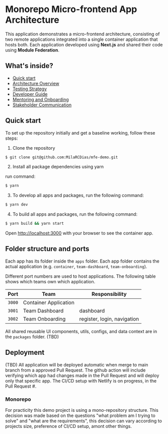# Monorepo Micro-frontend App Architecture

This application demonstrates a micro-frontend architecture, consisting of two remote applications integrated into a single container application that hosts both. Each application developed using **Next.js** and shared their code using **Module Federation**.


## What's inside?

- [Quick start](#quick-start)
- [Architecture Overview](./documentation/arquitecture-overview.md)
- [Testing Strategy](./documentation/developer-guide.md/#testing)
- [Developer Guide](./documentation/developer-guide.md)
- [Mentoring and Onboarding](./documentation/onboarding-mentoring.md)
- [Stakeholder Communication](./documentation/stakeholder-communication.md)



## Quick start
To set up the repository initially and get a baseline working, follow these steps:

1. Clone the repository
```bash
$ git clone git@github.com:MilaRCDias/mfe-demo.git
```

2. Install all package dependencies using yarn

run command:

```bash
$ yarn
```


3. To develop all apps and packages, run the following command:

```bash
$ yarn dev
```

4. To build all apps and packages, run the following command:

```bash
$ yarn build && yarn start
```

Open [http://localhost:3000](http://localhost:3000) with your browser to see the container app.




## Folder structure and ports

Each app has its folder inside the `apps` folder. Each app folder contains the actual application (e.g. `container`, `team-dashboard`, `team-onboarding`).

Different port numbers are used to host applications. The following table shows which teams own which application.

| Port   | Team                    | Responsibility                                    |
| ------ | ----------------------- | ------------------------------------------------- |
| `3000` | Container Application     |                        |
| `3001` | Team Dashboard           | dashboard                            |
| `3002` | Team Onboarding            | register, login, navigation          |


All shared reusable UI components, utils, configs, and data context are in the `packages` folder. (TBD)


## Deployment

(TBD) All application will be deployed automatic when merge to main branch from a approved Pull Request. The github action will include verifying which app had changes made in the Pull Request and will deploy only that specific app. The CI/CD setup with Netlify is on progress, in the Pull Request #.


### Monorepo 

For practicity this demo project is using a mono-repository structure. This decision was made based on the questions "what problem am I trying to solve" and "what are the requirements", this decision can vary according to projects size, preference of CI/CD setup, amont other things. 

